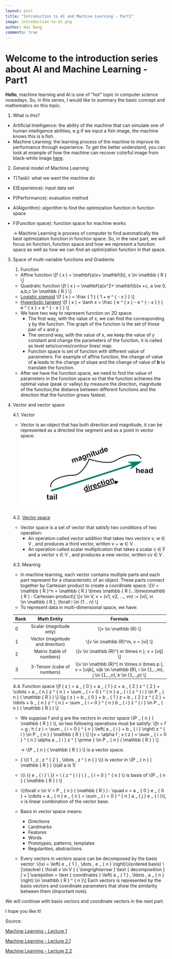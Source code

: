 ```yaml
---
layout: post
title: "Introduction to AI and Machine Learning - Part1"
image: introduction-to-ml.png
author: Hai Dang
comments: true
---
```

# Welcome to the introduction series about AI and Machine Learning - Part1

**Hello**, machine learning and AI is one of "hot" topic in computer science nowadays. So, in this series, I would like to summary the basic concept and mathematics on this topic. 
1. What is this?
 * Artificial Intelligence: the ability of the machine that can simulate one of human intelligence abilities, e.g if we input a fish image, the machine knows this is a fish. 
 * Machine Learning: the learning process of the machine to improve its performance through experience. To get the better understand, you can look at example of how the machine can recover colorful image from black-white image [here](https://www.facebook.com/curiousAI/videos/1431500110327587/?fref=mentions). 
2. General model of Machine Learning
* T(Task): what we want the machine do
* E(Experience): input data set
* P(Performance): evaluation method 
* A(Algorithm): algorithm to find the optimization function in function space
* F(Function space): function space for machine works

   -> Machine Learning is process of computer to find automatically the best optimization function in function space. So, in the next part, we will focus on function, function space and how we represent a function space as well as how we can find an optimization function in that space.
3. Space of multi-variable functions and Gradients
   1. Function
   * Affine function \\[f ( x ) = \mathbf{a}x+ \mathbf{b},  x \in \mathbb { R } \\] 
   * Quadratic function \\[f ( x ) = \mathbf{a}x^2+ \mathbf{b}x +c, a \ne 0, a,b,c \in \mathbb { R } \\] 
   * [Logistic sigmoid](https://en.wikipedia.org/wiki/Sigmoid_function)
   \\[f ( x ) = \frac { 1 } { 1 + e ^ { - x } } \\] 
   * [Hyperbolic tangent](https://en.wikipedia.org/wiki/Sigmoid_function)
   \\[f ( x ) = \tanh x = \frac { e ^ { x } - e ^ { - x } } { e ^ { x } + e ^ { - x } } \\] 
   * We have two way to represent function on 2D space:
     * The first way, with the value of x, we can find the corresponding y by the function. The graph of the function is the set of those pair of x and y. 
     * The second way, with the value of x, we keep the value of y constant and change the parameters of the function, it is called as level sets/curves/contour lines/ map. 
     * Function space is set of function with different value of parameters. For example of affine function,  the change of value of **a** leads to the change of slope and the change of value of **b** to translate the function. 
   * After we have the function space, we need to find the value of parameters in the function space so that the function achieves the optimal value (peak or valley) by measure the direction, magnitude of the function,the distance between different functions and the direction that the function grows fastest. 
4. Vector and vector space

   4.1. Vector
   * Vector is an object that has both direction and magnitude, it can be represented as a directed line segment and as a point in vector space. 
   ![color: white](../img/introduction-to-ml-vector.png)
   
   4.2. [Vector space](http://www.math.toronto.edu/gscott/WhatVS.pdf)
   * Vector space is a set of vector that satisfy two conditions of two operation:
     * An operation called vector addition that takes two vectors v, w ∈ V , and produces a third vector, written v + w ∈ V .
     * An operation called scalar multiplication that takes a scalar c ∈ F and a vector v ∈ V , and produces a new vector, written cv ∈ V .
     
   4.3. Meaning
   * In machine learning, each vector contains multiple parts and each part represent for a characteristic of an object. These parts connect together by Cartesian product to create a coordinate space.
   \\[V = \mathbb { R }^n = \mathbb { R } \times \mathbb { R }...\times\mathbb { R } : Cartesian-product\\] 
   \\[v \in V, v = (v1, v2, ..., vn) := [vi], vi \in \mathbb { R }, \forall i \in {1 .. n} \\] 
   * To represent data in multi-dimensional space, we have: 
   
   | Rank  | Math Entity                     | Formula  |
   | ----- |:-------------------------------:|:--------:| 
   | 0     | Scalar (magnitude only)         | \\[v \in \mathbb {R} \\]    |
   | 1     | Vector (magnitude and direction)| \\[v \in \mathbb {R}^m, v = [vi] \\]    |
   | 2     | Matrix (table of numbers)       | \\[v \in \mathbb {R}^{ m \times n }, v = [vij] \\]    |
   | 3     | 3-Tensor (cube of numbers)      | \\[v \in \mathbb {R}^{ m \times n \times p }, v = [vijk], vijk \in \mathbb {R}, i \in {1,..,m}, j \in {1,..,n}, k \in {1,..,p} \\]    |
   
   
   4.4. Function space
   \\[f ( z ) = a _ { 0 } + a _ { 1 } z + a _ { 2 } z ^ { 2 } + \cdots + a _ { n } z ^ { n } = \sum _ { i = 0 } ^ { n } a _ { i } z ^ { i } \in P _ { n } ( \mathbb { R } ) \\]
   \\[g ( z ) = b _ { 0 } + b _ { 1 } z + b _ { 2 } z ^ { 2 } + \ldots + b _ { n } z ^ { n } = \sum _ { i = 0 } ^ { n } b _ { i } z ^ { i } \in P _ { n } ( \mathbb { R } ) \\]
   * We suppose f and g are the vectors in vector space \\(P _ { n } ( \mathbb { R } ) \\), so two following operations must be satisfy: 
   \\[h = f + g ; h ( z ) = \sum _ { i = 0 } ^ { n } \left( a _ { i } + b _ { i } \right) z ^ { i } \in P _ { n } ( \mathbb { R } ) \\]
   \\[v = \alpha f ; v ( z ) = \sum _ { i = 0 } ^ { n } \alpha a _ { i } z ^ { \prime } \in P _ { n } ( \mathbb { R } ) \\]
   
     -> \\(P _ { n } ( \mathbb { R } ) \\) is a vector space.
   
   * { \\({ 1 , z , z ^ { 2 } , \ldots , z ^ { n } } \\)} is vector in \\(P _ { n } ( \mathbb { R } ) \\)(all a is 1)
   * \\(\ {\{ e _ { i } \ }\} = \ { z ^ { i } \ } _ { i = 0 } ^ { n } \\) is basis of \\(P _ { n } ( \mathbb { R } ) \\)
   * \\(\forall v \in V = P _ { n } ( \mathbb { R } ) : \quad v = a _ { 0 } e _ { 0 } + \cdots + a _ { n } e _ { n } = \sum _ { i = 0 } ^ { n } a _ { j } e _ { i }\\), v is linear combination of the vector base. 
   * Basis in vector space means:
     * Directions
     * Landmarks
     * Features
     * Words
     * Prototypes, patterns, templates
     * Regularities, abstractions
   * Every vectors in vectors space can be decomposed by the basis vector:  \\(\xi = \left( e _ { 1 } , \dots , e _ { n } \right)\\)(ordered basis)
   \\[\stackrel { \forall v \in V } { \longrightarrow } \text { decomposition } [ v ] \varepsilon = \text { coordinates } \left( a _ { 1 } , \ldots , a _ { n } \right) \in \mathbb { R } ^ { n }\\]
     Each vectors is represented by the basis vectors and coordinate parameters that show the similarity between them (important note).
     
We will continue with basis vectors and coordinate vectors in the next part.
  
I hope you like it!

Source: 

[Machine Learning - Lecture 1](https://www.facebook.com/curiousAI/videos/1431500110327587/?fref=mentions)

[Machine Learning - Lecture 2.1](https://www.facebook.com/curiousAI/videos/1443924629085135/?hc_location=ufi)

[Machine Learning - Lecture 2.2](https://www.facebook.com/curiousAI/videos/1443931999084398/?hc_location=ufi)
 

